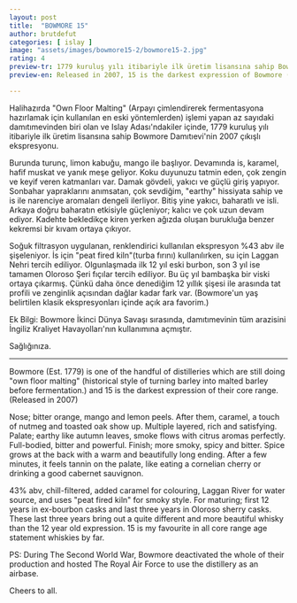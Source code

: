 ```yaml
---
layout: post
title:  "BOWMORE 15"
author: brutdefut
categories: [ islay ]
image: "assets/images/bowmore15-2/bowmore15-2.jpg"
rating: 4
preview-tr: 1779 kuruluş yılı itibariyle ilk üretim lisansına sahip Bowmore Damıtıevi'nin 2007 çıkışlı ekspresyonu. 
preview-en: Released in 2007, 15 is the darkest expression of Bowmore (Est.1779) core range.

---
```


Halihazırda "Own Floor Malting" (Arpayı çimlendirerek fermentasyona hazırlamak için kullanılan en eski yöntemlerden) işlemi yapan az sayıdaki damıtımevinden biri olan ve Islay Adası'ndakiler içinde, 1779 kuruluş yılı itibariyle ilk üretim lisansına sahip Bowmore Damıtıevi'nin 2007 çıkışlı ekspresyonu.

Burunda turunç, limon kabuğu, mango ile başlıyor. Devamında is, karamel, hafif muskat ve yanık meşe geliyor. Koku duyunuzu tatmin eden, çok zengin ve keyif veren katmanları var.
Damak gövdeli, yakıcı ve güçlü giriş yapıyor. Sonbahar yapraklarını anımsatan, çok sevdiğim, "earthy" hissiyata sahip ve is ile narenciye aromaları dengeli ilerliyor.
Bitiş yine yakıcı, baharatlı ve isli. Arkaya doğru baharatın etkisiyle güçleniyor; kalıcı ve çok uzun devam ediyor. Kadehte bekledikçe kiren yerken ağızda oluşan burukluğa benzer kekremsi bir kıvam ortaya çıkıyor.

Soğuk filtrasyon uygulanan, renklendirici kullanılan ekspresyon %43 abv ile şişeleniyor. İs için "peat fired kiln"(turba fırını) kullanılırken, su için Laggan Nehri tercih ediliyor. 
Olgunlaşmada ilk 12 yıl eski burbon, son 3 yıl ise tamamen Oloroso Şeri fıçılar tercih ediliyor. Bu üç yıl bambaşka bir viski ortaya çıkarmış. Çünkü daha önce denediğim 12 yıllık şişesi ile arasında tat profili ve zenginlik açısından dağlar kadar fark var. (Bowmore'un yaş belirtilen klasik ekspresyonları içinde açık ara favorim.)

Ek Bilgi: Bowmore İkinci Dünya Savaşı sırasında, damıtımevinin tüm arazisini İngiliz Kraliyet Havayolları'nın kullanımına açmıştır.

Sağlığınıza.   
 
-----------------------------------------------

<p id="english"></p>

Bowmore (Est. 1779) is one of the handful of distilleries which are still doing "own floor malting" (historical style of turning barley into malted barley before fermentation.) and 15 is the darkest expression of their core range. (Released in 2007)

Nose; bitter orange, mango and lemon peels. After them, caramel, a touch of nutmeg and toasted oak show up. Multiple layered, rich and satisfying. 
Palate; earthy like autumn leaves, smoke flows with citrus aromas perfectly. Full-bodied, bitter and powerful. 
Finish; more smoky, spicy and bitter. Spice grows at the back with a warm and beautifully long ending.
After a few minutes, it feels tannin on the palate, like eating a cornelian cherry or drinking a good cabernet sauvignon.

43% abv, chill-filtered, added caramel for colouring, Laggan River for water source, and uses "peat fired kiln" for smoky style. 
For maturing; first 12 years in ex-bourbon casks and last three years in Oloroso sherry casks. These last three years bring out a quite different and more beautiful whisky than the 12 year old expression. 15 is my favourite in all core range age statement whiskies by far. 

PS: During The Second World War, Bowmore deactivated the whole of their production and hosted The Royal Air Force to use the distillery as an airbase.

Cheers to all. 
